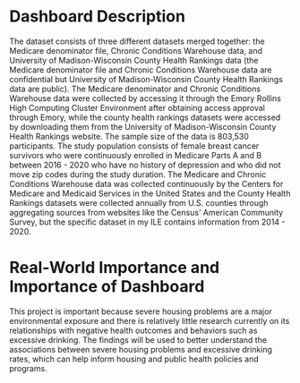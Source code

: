 # Dashboard Description

The dataset consists of three different datasets merged together: 
the Medicare denominator file, Chronic Conditions Warehouse data, and University of Madison-Wisconsin County Health Rankings data 
(the Medicare denominator file and Chronic Conditions Warehouse data are confidential but University of Madison-Wisconsin County Health Rankings data are public). 
The Medicare denominator and Chronic Conditions Warehouse data were collected by accessing it through the Emory Rollins High Computing Cluster Environment after 
obtaining access approval through Emory, while the county health rankings datasets were accessed by downloading them from the University of Madison-Wisconsin County 
Health Rankings website. The sample size of the data is 803,530 participants. The study population consists of female breast cancer survivors who were continuously 
enrolled in Medicare Parts A and B between 2016 - 2020 who have no history of depression and who did not move zip codes during the study duration. The Medicare and 
Chronic Conditions Warehouse data was collected continuously by the Centers for Medicare and Medicaid Services in the United States and the County Health Rankings 
datasets were collected annually from U.S. counties through aggregating sources from websites like the Census’ American Community Survey, but the specific dataset in 
my ILE contains information from 2014 - 2020.

# Real-World Importance and Importance of Dashboard

This project is important because severe housing problems are a major environmental exposure and there is relatively little research currently on its relationships 
with negative health outcomes and behaviors such as excessive drinking. The findings will be used to better understand the associations between severe housing problems 
and excessive drinking rates, which can help inform housing and public health policies and programs.
